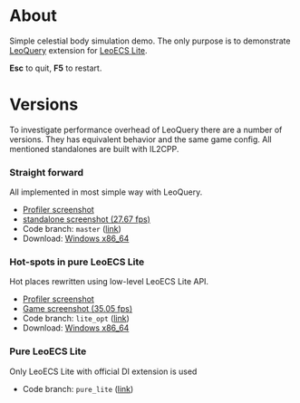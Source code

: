 # About

Simple celestial body simulation demo. The only purpose is to demonstrate [LeoQuery](https://github.com/kkolyan/leoquery) 
extension for [LeoECS Lite](https://github.com/Leopotam/ecslite).

**Esc** to quit, **F5** to restart.

# Versions
To investigate performance overhead of LeoQuery there are a number of versions. They has equivalent behavior and the same 
game config. All mentioned standalones are built with IL2CPP.

### Straight forward
All implemented in most simple way with LeoQuery.
* [Profiler screenshot](perf/profiler_deopt.png)
* [standalone screenshot (27.67 fps)](perf/stand5000_deopti.png)
* Code branch: `master` ([link](../../tree/master))
* Download: [Windows x86_64](https://drive.google.com/file/d/1w2QMvpyUOdN3CUsnGQQDA3PfdwuVk5II/view?usp=sharing)

### Hot-spots in pure LeoECS Lite
Hot places rewritten using low-level LeoECS Lite API.
* [Profiler screenshot](perf/profiler_opt.png)
* [Game screenshot (35.05 fps)](perf/stand5000_opti.png)
* Code branch: `lite_opt` ([link](../../tree/lite_opt))
* Download: [Windows x86_64](https://drive.google.com/file/d/1BjHGHIPlCEtSkbzr-SUH5h78KfUByXnO/view?usp=sharing)

### Pure LeoECS Lite
Only LeoECS Lite with official DI extension is used
* Code branch: `pure_lite` ([link](../../tree/pure_lite))
